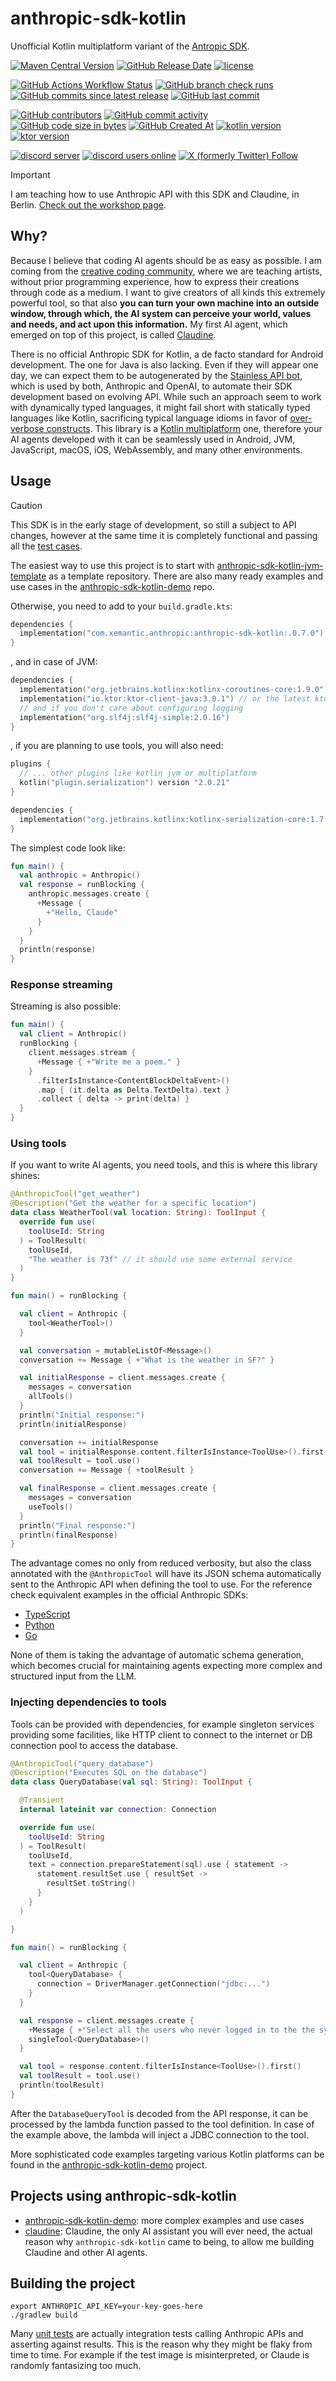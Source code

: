 # anthropic-sdk-kotlin

Unofficial Kotlin multiplatform variant of the
[Antropic SDK](https://docs.anthropic.com/en/api/client-sdks).

[<img alt="Maven Central Version" src="https://img.shields.io/maven-central/v/com.xemantic.anthropic/anthropic-sdk-kotlin">](https://central.sonatype.com/namespace/com.xemantic.anthropic)
[<img alt="GitHub Release Date" src="https://img.shields.io/github/release-date/xemantic/anthropic-sdk-kotlin">](https://github.com/xemantic/anthropic-sdk-kotlin/releases)
[<img alt="license" src="https://img.shields.io/github/license/xemantic/anthropic-sdk-kotlin?color=blue">](https://github.com/xemantic/anthropic-sdk-kotlin/blob/main/LICENSE)

[<img alt="GitHub Actions Workflow Status" src="https://img.shields.io/github/actions/workflow/status/xemantic/anthropic-sdk-kotlin/build-main.yml">](https://github.com/xemantic/anthropic-sdk-kotlin/actions/workflows/build-main.yml)
[<img alt="GitHub branch check runs" src="https://img.shields.io/github/check-runs/xemantic/anthropic-sdk-kotlin/main">](https://github.com/xemantic/anthropic-sdk-kotlin/actions/workflows/build-main.yml)
[<img alt="GitHub commits since latest release" src="https://img.shields.io/github/commits-since/xemantic/anthropic-sdk-kotlin/latest">](https://github.com/xemantic/anthropic-sdk-kotlin/commits/main/)
[<img alt="GitHub last commit" src="https://img.shields.io/github/last-commit/xemantic/anthropic-sdk-kotlin">](https://github.com/xemantic/anthropic-sdk-kotlin/commits/main/)

[<img alt="GitHub contributors" src="https://img.shields.io/github/contributors/xemantic/anthropic-sdk-kotlin">](https://github.com/xemantic/anthropic-sdk-kotlin/graphs/contributors)
[<img alt="GitHub commit activity" src="https://img.shields.io/github/commit-activity/t/xemantic/anthropic-sdk-kotlin">](https://github.com/xemantic/anthropic-sdk-kotlin/commits/main/)
[<img alt="GitHub code size in bytes" src="https://img.shields.io/github/languages/code-size/xemantic/anthropic-sdk-kotlin">]()
[<img alt="GitHub Created At" src="https://img.shields.io/github/created-at/xemantic/anthropic-sdk-kotlin">](https://github.com/xemantic/anthropic-sdk-kotlin/commit/39c1fa4c138d4c671868c973e2ad37b262ae03c2)
[<img alt="kotlin version" src="https://img.shields.io/badge/dynamic/toml?url=https%3A%2F%2Fraw.githubusercontent.com%2Fxemantic%2Fanthropic-sdk-kotlin%2Fmain%2Fgradle%2Flibs.versions.toml&query=versions.kotlin&label=kotlin">](https://kotlinlang.org/docs/releases.html)
[<img alt="ktor version" src="https://img.shields.io/badge/dynamic/toml?url=https%3A%2F%2Fraw.githubusercontent.com%2Fxemantic%2Fanthropic-sdk-kotlin%2Fmain%2Fgradle%2Flibs.versions.toml&query=versions.ktor&label=ktor">](https://ktor.io/)

[<img alt="discord server" src="https://dcbadge.limes.pink/api/server/https://discord.gg/vQktqqN2Vn?style=flat">](https://discord.gg/vQktqqN2Vn)
[<img alt="discord users online" src="https://img.shields.io/discord/811561179280965673">](https://discord.gg/vQktqqN2Vn)
[<img alt="X (formerly Twitter) Follow" src="https://img.shields.io/twitter/follow/KazikPogoda">](https://x.com/KazikPogoda)

> [!IMPORTANT]
> I am teaching how to use Anthropic API with this SDK and Claudine, in Berlin.
> [Check out the workshop page](https://xemantic.com/workshops/2024/agentic-ai-for-artists-2024-10-26/).

## Why?

Because I believe that coding AI agents should be as easy as possible. I am coming from the
[creative coding community](https://creativecode.berlin/), where
we are teaching artists, without prior programming experience, how to express their creations through
code as a medium. I want to give creators of all kinds this extremely powerful tool, so that also
**you can turn your own machine into an outside window, through which, the AI system can perceive
your world, values and needs, and act upon this information.** My first AI agent, which emerged
on top of this project, is called [Claudine](https://github.com/xemantic/claudine).

There is no official Anthropic SDK for Kotlin, a de facto standard for Android development. The one for Java
is also lacking. Even if they will appear one day, we can expect them to be autogenerated by the
[Stainless API bot](https://www.stainlessapi.com/), which is used by both, Anthropic and OpenAI, to automate
their SDK development based on evolving API. While such an approach seem to work with dynamically typed languages,
it might fail short with statically typed languages like Kotlin, sacrificing typical language idioms in favor
of [over-verbose constructs](https://github.com/anthropics/anthropic-sdk-go/blob/main/examples/tools/main.go).
This library is a [Kotlin multiplatform](https://kotlinlang.org/docs/multiplatform.html)
one, therefore your AI agents developed with it can be seamlessly used in Android, JVM, JavaScript, macOS, iOS, WebAssembly,
and many other environments.

## Usage

> [!CAUTION]
> This SDK is in the early stage of development, so still a subject to API changes,
> however at the same time it is completely functional and passing all the
> [test cases](src/commonTest/kotlin).

The easiest way to use this project is to start with 
[anthropic-sdk-kotlin-jvm-template](https://github.com/xemantic/anthropic-sdk-kotlin-jvm-template)
as a template repository. There are also many ready examples and use cases in the
[anthropic-sdk-kotlin-demo](https://github.com/xemantic/anthropic-sdk-kotlin-demo) repo.

Otherwise, you need to add to your `build.gradle.kts`:

```kotlin
dependencies {
  implementation("com.xemantic.anthropic:anthropic-sdk-kotlin:.0.7.0")
} 
```

, and in case of JVM:

```kotlin
dependencies {
  implementation("org.jetbrains.kotlinx:kotlinx-coroutines-core:1.9.0")  
  implementation("io.ktor:ktor-client-java:3.0.1") // or the latest ktor version
  // and if you don't care about configuring logging
  implementation("org.slf4j:slf4j-simple:2.0.16")
}
```

, if you are planning to use tools, you will also need:

```kotlin
plugins {
  // ... other plugins like kotlin jvm or multiplatform
  kotlin("plugin.serialization") version "2.0.21"
}

dependencies {
  implementation("org.jetbrains.kotlinx:kotlinx-serialization-core:1.7.3")
}
```

The simplest code look like:

```kotlin
fun main() {
  val anthropic = Anthropic()
  val response = runBlocking {
    anthropic.messages.create {
      +Message {
        +"Hello, Claude"
      }
    }
  }
  println(response)
}
```

### Response streaming

Streaming is also possible:

```kotlin
fun main() {
  val client = Anthropic()
  runBlocking {
    client.messages.stream {
      +Message { +"Write me a poem." }
    }
      .filterIsInstance<ContentBlockDeltaEvent>()
      .map { (it.delta as Delta.TextDelta).text }
      .collect { delta -> print(delta) }
  }
}
```

### Using tools

If you want to write AI agents, you need tools, and this is where this library shines:

```kotlin
@AnthropicTool("get_weather")
@Description("Get the weather for a specific location")
data class WeatherTool(val location: String): ToolInput {
  override fun use(
    toolUseId: String
  ) = ToolResult(
    toolUseId,
    "The weather is 73f" // it should use some external service
  )
}

fun main() = runBlocking {

  val client = Anthropic {
    tool<WeatherTool>()
  }

  val conversation = mutableListOf<Message>()
  conversation += Message { +"What is the weather in SF?" }

  val initialResponse = client.messages.create {
    messages = conversation
    allTools()
  }
  println("Initial response:")
  println(initialResponse)

  conversation += initialResponse
  val tool = initialResponse.content.filterIsInstance<ToolUse>().first()
  val toolResult = tool.use()
  conversation += Message { +toolResult }

  val finalResponse = client.messages.create {
    messages = conversation
    useTools()
  }
  println("Final response:")
  println(finalResponse)
}
```

The advantage comes no only from reduced verbosity, but also the class annotated with
the `@AnthropicTool` will have its JSON schema automatically sent to the Anthropic API when
defining the tool to use. For the reference check equivalent examples in the official
Anthropic SDKs:

* [TypeScript](https://github.com/anthropics/anthropic-sdk-typescript/blob/main/examples/tools.ts)
* [Python](https://github.com/anthropics/anthropic-sdk-python/blob/main/examples/tools.py)
* [Go](https://github.com/anthropics/anthropic-sdk-go/blob/main/examples/tools/main.go)

None of them is taking the advantage of automatic schema generation, which becomes crucial
for maintaining agents expecting more complex and structured input from the LLM.

### Injecting dependencies to tools

Tools can be provided with dependencies, for example singleton
services providing some facilities, like HTTP client to connect to the
internet or DB connection pool to access the database. 

```kotlin
@AnthropicTool("query_database")
@Description("Executes SQL on the database")
data class QueryDatabase(val sql: String): ToolInput {

  @Transient
  internal lateinit var connection: Connection

  override fun use(
    toolUseId: String
  ) = ToolResult(
    toolUseId,
    text = connection.prepareStatement(sql).use { statement ->
      statement.resultSet.use { resultSet ->
        resultSet.toString()
      }
    }
  )

}

fun main() = runBlocking {

  val client = Anthropic {
    tool<QueryDatabase> {
      connection = DriverManager.getConnection("jdbc:...")
    }
  }

  val response = client.messages.create {
    +Message { +"Select all the users who never logged in to the the system" }
    singleTool<QueryDatabase>()
  }

  val tool = response.content.filterIsInstance<ToolUse>().first()
  val toolResult = tool.use()
  println(toolResult)
}
```

After the `DatabaseQueryTool` is decoded from the API response, it can be processed
by the lambda function passed to the tool definition. In case of the example above,
the lambda will inject a JDBC connection to the tool.

More sophisticated code examples targeting various Kotlin platforms can be found in the
[anthropic-sdk-kotlin-demo](https://github.com/xemantic/anthropic-sdk-kotlin-demo)
project.

## Projects using anthropic-sdk-kotlin

* [anthropic-sdk-kotlin-demo](https://github.com/xemantic/anthropic-sdk-kotlin-demo): more complex examples
  and use cases
* [claudine](https://github.com/xemantic/claudine): Claudine, the only AI assistant you will ever need, the actual
  reason why `anthropic-sdk-kotlin` came to being, to allow me building Claudine and other AI agents.

## Building the project

```shell
export ANTHROPIC_API_KEY=your-key-goes-here
./gradlew build
```

Many [unit tests](src/commonTest/kotlin) are actually integration tests calling Anthropic APIs
and asserting against results. This is the reason why they might be flaky from time to time. For
example if the test image is misinterpreted, or Claude is randomly fantasizing too much.
